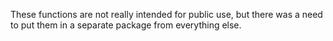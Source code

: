 These functions are not really intended for public use, but there was a need  
to put them in a separate package from everything else.